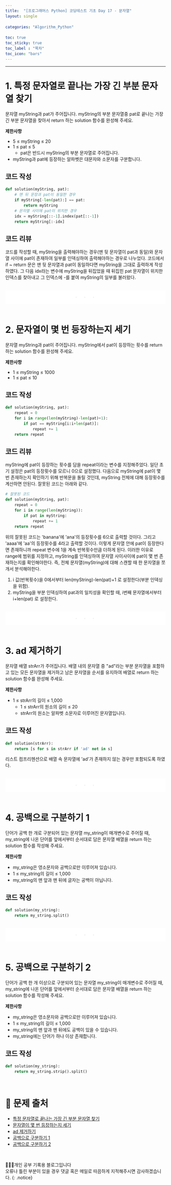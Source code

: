 ```yaml
---
title:  "[프로그래머스 Python] 코딩테스트 기초 Day 17 - 문자열"
layout: single

categories: "Algorithm_Python"

toc: true
toc_sticky: true
toc_label : "목차"
toc_icon: "bars"
---
```


***

# 1. 특정 문자열로 끝나는 가장 긴 부분 문자열 찾기
문자열 myString과 pat가 주어집니다. myString의 부분 문자열중 pat로 끝나는 가장 긴 부분 문자열을 찾아서 return 하는 solution 함수를 완성해 주세요.

**제한사항**
- 5 ≤ myString ≤ 20
- 1 ≤ pat ≤ 5
  - pat은 반드시 myString의 부분 문자열로 주어집니다.
- myString과 pat에 등장하는 알파벳은 대문자와 소문자를 구분합니다.

## 코드 작성
```python
def solution(myString, pat):
    # 맨 뒤 문장과 pat이 동일한 경우
    if myString[-len(pat):] == pat: 
        return myString
    # 문자열 사이에 pat이 위치한 경우
    idx = myString[::-1].index(pat[::-1])
    return myString[:-idx]
```

## 코드 리뷰
코드를 작성할 때, myString을 출력해야하는 경우(맨 뒷 문자열이 pat과 동일)와 문자열 사이에 pat이 존재하여 일부를 인덱싱하여 출력해야하는 경우로 나누었다. 코드에서 if ~ return 문은 맨 뒷 문자열과 pat이 동일하다면 myString을 그대로 출력하게 작성하였다. 그 다음 idx라는 변수에 myString을 뒤집었을 때 뒤집힌 pat 문자열이 위치한 인덱스를 찾아내고 그 인덱스에 -를 붙여 myString의 일부를 불러왔다.

<br>
<div style="text-align : center;">
<img src="/assets/images/etc/section.png">
</div>
<br>

# 2. 문자열이 몇 번 등장하는지 세기
문자열 myString과 pat이 주어집니다. myString에서 pat이 등장하는 횟수를 return 하는 solution 함수를 완성해 주세요.

**제한사항**
- 1 ≤ myString ≤ 1000
- 1 ≤ pat ≤ 10

## 코드 작성
```python
def solution(myString, pat):
    repeat = 0
    for i in range(len(myString)-len(pat)+1):
        if pat == myString[i:i+len(pat)]:
            repeat += 1
    return repeat
```

## 코드 리뷰
myString에 pat이 등장하는 횟수를 담을 repeat이라는 변수를 지정해주었다. 일단 초기 설정은 pat의 등장횟수를 모르니 0으로 설정했다. 다음으로 myString에 pat이 몇 번 존재하는지 확인하기 위해 반복문을 돌릴 것인데, myString 전체에 대해 등장횟수를 계산하면 안된다. 잘못된 코드는 아래와 같다.

```python
# 잘못된 코드
def solution(myString, pat):
    repeat = 0
    for i in range(len(myString)):
        if pat in myString: 
            repeat += 1
    return repeat
```

위의 잘못된 코드는 'banana'에 'ana'의 등장횟수를 6으로 출력할 것이다. 그리고 'aaaa'에 'aa'의 등장횟수를 4라고 출력할 것이다. 이렇게 문자열 안에 pat이 등장한다면 존재하니까 repeat 변수에 1을 계속 반복횟수만큼 더하게 된다. 이러한 이유로 range에 범위를 지정하고, myString를 인덱싱하여 문자열 사이사이에 pat이 몇 번 존재하는지를 확인해야한다. 즉, 전체 문자열(myString)에 대해 스캔할 때 한 문자열을 쪼개서 분석해야한다.<br>

1. i 값(반복횟수)을 0에서부터 len(myString)-len(pat)+1 로 설정한다(부분 인덱싱을 위함).
2. myString을 부분 인덱싱하여 pat과의 일치성을 확인할 때, i번째 문자열에서부터 i+len(pat) 로 설정한다.

<br>
<div style="text-align : center;">
<img src="/assets/images/etc/section.png">
</div>
<br>

# 3. ad 제거하기
문자열 배열 strArr가 주어집니다. 배열 내의 문자열 중 "ad"라는 부분 문자열을 포함하고 있는 모든 문자열을 제거하고 남은 문자열을 순서를 유지하여 배열로 return 하는 solution 함수를 완성해 주세요.

**제한사항**
- 1 ≤ strArr의 길이 ≤ 1,000
  - 1 ≤ strArr의 원소의 길이 ≤ 20
  - strArr의 원소는 알파벳 소문자로 이루어진 문자열입니다.

## 코드 작성
```python
def solution(strArr):
    return [s for s in strArr if 'ad' not in s]
```

리스트 컴프리헨션으로 배열 속 문자열에 'ad'가 존재하지 않는 경우만 포함되도록 하였다.

<br>
<div style="text-align : center;">
<img src="/assets/images/etc/section.png">
</div>
<br>

# 4. 공백으로 구분하기 1
단어가 공백 한 개로 구분되어 있는 문자열 my_string이 매개변수로 주어질 때, my_string에 나온 단어를 앞에서부터 순서대로 담은 문자열 배열을 return 하는 solution 함수를 작성해 주세요.

**제한사항**
- my_string은 영소문자와 공백으로만 이루어져 있습니다.
- 1 ≤ my_string의 길이 ≤ 1,000
- my_string의 맨 앞과 맨 뒤에 글자는 공백이 아닙니다.

## 코드 작성
```python
def solution(my_string):
    return my_string.split()
```

<br>
<div style="text-align : center;">
<img src="/assets/images/etc/section.png">
</div>
<br>

# 5. 공백으로 구분하기 2
단어가 공백 한 개 이상으로 구분되어 있는 문자열 my_string이 매개변수로 주어질 때, my_string에 나온 단어를 앞에서부터 순서대로 담은 문자열 배열을 return 하는 solution 함수를 작성해 주세요.

**제한사항**
- my_string은 영소문자와 공백으로만 이루어져 있습니다.
- 1 ≤ my_string의 길이 ≤ 1,000
- my_string의 맨 앞과 맨 뒤에도 공백이 있을 수 있습니다.
- my_string에는 단어가 하나 이상 존재합니다.

## 코드 작성
```python
def solution(my_string):
    return my_string.strip().split()
```

<br>

# 📍 문제 출처
- [특정 문자열로 끝나는 가장 긴 부분 문자열 찾기](https://school.programmers.co.kr/learn/courses/30/lessons/181872)
- [문자열이 몇 번 등장하는지 세기](https://school.programmers.co.kr/learn/courses/30/lessons/181871)
- [ad 제거하기](https://school.programmers.co.kr/learn/courses/30/lessons/181870)
- [공백으로 구분하기 1](https://school.programmers.co.kr/learn/courses/30/lessons/181869)
- [공백으로 구분하기 2](https://school.programmers.co.kr/learn/courses/30/lessons/181868)

<br>

👩🏻‍💻개인 공부 기록용 블로그입니다
<br>오류나 틀린 부분이 있을 경우 댓글 혹은 메일로 따끔하게 지적해주시면 감사하겠습니다.
{: .notice}
